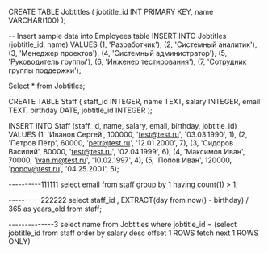 
CREATE TABLE Jobtitles (
  jobtitle_id INT PRIMARY KEY,
  name VARCHAR(100)
);

-- Insert sample data into Employees table
INSERT INTO Jobtitles (jobtitle_id, name) VALUES
  (1, 'Разработчик'),
  (2, 'Системный аналитик'),
  (3, 'Менеджер проектов'),
  (4, 'Системный администратор'),
  (5, 'Руководитель группы'),
  (6, 'Инженер тестирования'),
  (7, 'Сотрудник группы поддержки');

Select * from Jobtitles;

CREATE TABLE Staff (
  staff_id INTEGER,
  name TEXT,
  salary INTEGER,
  email TEXT, 
  birthday DATE, 
  jobtitle_id INTEGER
);

INSERT INTO Staff (staff_id, name, salary, email, birthday, jobtitle_id) VALUES
  (1, 'Иванов Сергей', 100000, 'test@test.ru', '03.03.1990', 1),
  (2, 'Петров Пётр', 60000, 'petr@test.ru', '12.01.2000', 7),
  (3, 'Сидоров Василий', 80000, 'test@test.ru', '02.04.1999', 6),
  (4, 'Максимов Иван', 70000, 'ivan.m@test.ru', '10.02.1997', 4),
  (5, 'Попов Иван', 120000, 'popov@test.ru', '04.25.2001', 5);

----------111111
select email
from
  staff
group by
  1
having count(1) > 1;


----------222222
select staff_id
  , EXTRACT(day from now() - birthday) / 365 as years_old
from 
  staff;
  

--------------3
select name
from
  Jobtitles
where jobtitle_id = 
  (select jobtitle_id
  from
    staff
  order by
    salary
    desc
  offset 1 ROWS
  fetch next 1 ROWS ONLY)
